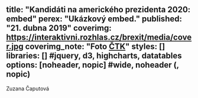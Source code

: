 title: "Kandidáti na amerického prezidenta 2020: embed"
perex: "Ukázkový embed."
published: "21. dubna 2019"
coverimg: https://interaktivni.rozhlas.cz/brexit/media/cover.jpg
coverimg_note: "Foto <a href='#'>ČTK</a>"
styles: []
libraries: [] #jquery, d3, highcharts, datatables
options: [noheader, nopic] #wide, noheader (, nopic)
---
<div id="kandidati">Zuzana Čaputová</div>
